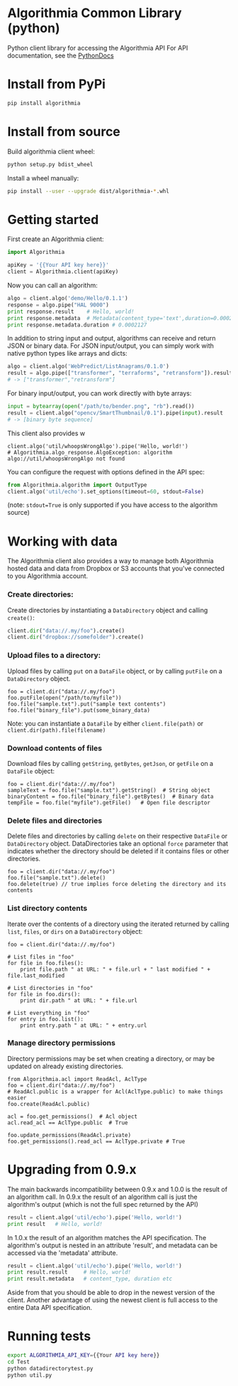 Algorithmia Common Library (python)
===================================

Python client library for accessing the Algorithmia API
For API documentation, see the [PythonDocs](https://algorithmia.com/docs/lang/python)


# Install from PyPi
```bash
pip install algorithmia
```

# Install from source

Build algorithmia client wheel:
```bash
python setup.py bdist_wheel
```

Install a wheel manually:
```bash
pip install --user --upgrade dist/algorithmia-*.whl
```


# Getting started
First create an Algorithmia client:
```python
import Algorithmia

apiKey = '{{Your API key here}}'
client = Algorithmia.client(apiKey)
```

Now you can call an algorithm:
```python
algo = client.algo('demo/Hello/0.1.1')
response = algo.pipe("HAL 9000")
print response.result    # Hello, world!
print response.metadata  # Metadata(content_type='text',duration=0.0002127)
print response.metadata.duration # 0.0002127
```

In addition to string input and output, algorithms can receive and return JSON or binary data.
For JSON input/output, you can simply work with native python types like arrays and dicts:

```python
algo = client.algo('WebPredict/ListAnagrams/0.1.0')
result = algo.pipe(["transformer", "terraforms", "retransform"]).result
# -> ["transformer","retransform"]
```

For binary input/output, you can work directly with byte arrays:

```python
input = bytearray(open("/path/to/bender.png", "rb").read())
result = client.algo("opencv/SmartThumbnail/0.1").pipe(input).result
# -> [binary byte sequence]
```

This client also provides w
```
client.algo('util/whoopsWrongAlgo').pipe('Hello, world!')  
# Algorithmia.algo_response.AlgoException: algorithm algo://util/whoopsWrongAlgo not found
```

You can configure the request with options defined in the API spec:
```python
from Algorithmia.algorithm import OutputType
client.algo('util/echo').set_options(timeout=60, stdout=False)
```
(note: `stdout=True` is only supported if you have access to the algorithm source)


# Working with data
The Algorithmia client also provides a way to manage both Algorithmia hosted data
and data from Dropbox or S3 accounts that you've connected to you Algorithmia account.

### Create directories:
Create directories by instantiating a `DataDirectory` object and calling `create()`:
```python
client.dir("data://.my/foo").create()
client.dir("dropbox://somefolder").create()
```

### Upload files to a directory:
Upload files by calling `put` on a `DataFile` object, 
or by calling `putFile` on a `DataDirectory` object.
```
foo = client.dir("data://.my/foo")
foo.putFile(open("/path/to/myfile"))
foo.file("sample.txt").put("sample text contents")
foo.file("binary_file").put(some_binary_data)
```
Note: you can instantiate a `DataFile` by either `client.file(path)` or `client.dir(path).file(filename)`


### Download contents of files
Download files by calling `getString`, `getBytes`, `getJson`, or `getFile` on a `DataFile` object:
```
foo = client.dir("data://.my/foo")
sampleText = foo.file("sample.txt").getString()  # String object
binaryContent = foo.file("binary_file").getBytes()  # Binary data
tempFile = foo.file("myfile").getFile()   # Open file descriptor
```

### Delete files and directories
Delete files and directories by calling `delete` on their respective `DataFile` or `DataDirectory` object.
DataDirectories take an optional `force` parameter that indicates whether the directory should be deleted
if it contains files or other directories.
```
foo = client.dir("data://.my/foo")
foo.file("sample.txt").delete()
foo.delete(true) // true implies force deleting the directory and its contents
```


### List directory contents
Iterate over the contents of a directory using the iterated returned by calling `list`, `files`, or `dirs` 
on a `DataDirectory` object:
```
foo = client.dir("data://.my/foo")

# List files in "foo"
for file in foo.files():
    print file.path " at URL: " + file.url + " last modified " + file.last_modified

# List directories in "foo"
for file in foo.dirs():
    print dir.path " at URL: " + file.url

# List everything in "foo"
for entry in foo.list():
    print entry.path " at URL: " + entry.url
```

### Manage directory permissions
Directory permissions may be set when creating a directory, or may be updated on already existing directories.
```
from Algorithmia.acl import ReadAcl, AclType
foo = client.dir("data://.my/foo")
# ReadAcl.public is a wrapper for Acl(AclType.public) to make things easier
foo.create(ReadAcl.public)   

acl = foo.get_permissions()  # Acl object
acl.read_acl == AclType.public  # True

foo.update_permissions(ReadAcl.private)
foo.get_permissions().read_acl == AclType.private # True
```

# Upgrading from 0.9.x
The main backwards incompatibility between 0.9.x and 1.0.0 is the result of an algorithm call.
In 0.9.x the result of an algorithm call is just the algorithm's output (which is not the full spec returned by the API)
```python
result = client.algo('util/echo').pipe('Hello, world!')
print result   # Hello, world!
```
In 1.0.x the result of an algorithm matches the API specification.  The algorithm's output is nested in an attribute 'result', and metadata can be accessed via the 'metadata' attribute.
```python
result = client.algo('util/echo').pipe('Hello, world!')
print result.result     # Hello, world!
print result.metadata   # content_type, duration etc
```

Aside from that you should be able to drop in the newest version of the client.  Another advantage of using the newest client is full access to the entire Data API specification.

# Running tests

```bash
export ALGORITHMIA_API_KEY={{Your API key here}}
cd Test
python datadirectorytest.py
python util.py
```
